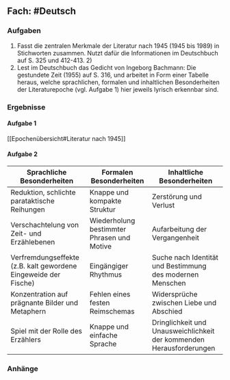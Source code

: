 ## Fach: #Deutsch

### Aufgaben

1. Fasst die zentralen Merkmale der Literatur nach 1945 (1945 bis 1989) in Stichworten zusammen. Nutzt dafür die Informationen im Deutschbuch auf S. 325 und 412-413. 2) 
2. Lest im Deutschbuch das Gedicht von Ingeborg Bachmann: Die gestundete Zeit (1955) auf S. 316, und arbeitet in Form einer Tabelle heraus, welche sprachlichen, formalen und inhaltlichen Besonderheiten der Literaturepoche (vgl. Aufgabe 1) hier jeweils lyrisch erkennbar sind.

### Ergebnisse

#### Aufgabe 1

[[Epochenübersicht#Literatur nach 1945]]

#### Aufgabe 2

|Sprachliche Besonderheiten|Formalen Besonderheiten|Inhaltliche Besonderheiten|
|--|--|--|
| Reduktion, schlichte parataktische Reihungen| Knappe und kompakte Struktur| Zerstörung und Verlust|
| Verschachtelung von Zeit- und Erzählebenen| Wiederholung bestimmter Phrasen und Motive| Aufarbeitung der Vergangenheit|
| Verfremdungseffekte (z.B. kalt gewordene Eingeweide der Fische)| Eingängiger Rhythmus| Suche nach Identität und Bestimmung des modernen Menschen|
| Konzentration auf prägnante Bilder und Metaphern| Fehlen eines festen Reimschemas| Widersprüche zwischen Liebe und Abschied|
| Spiel mit der Rolle des Erzählers| Knappe und einfache Sprache| Dringlichkeit und Unausweichlichkeit der kommenden Herausforderungen|

### Anhänge